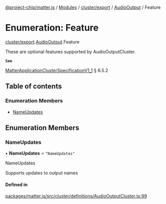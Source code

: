 [@project-chip/matter.js](../README.md) / [Modules](../modules.md) / [cluster/export](../modules/cluster_export.md) / [AudioOutput](../modules/cluster_export.AudioOutput.md) / Feature

# Enumeration: Feature

[cluster/export](../modules/cluster_export.md).[AudioOutput](../modules/cluster_export.AudioOutput.md).Feature

These are optional features supported by AudioOutputCluster.

**`See`**

[MatterApplicationClusterSpecificationV1_1](../interfaces/spec_export.MatterApplicationClusterSpecificationV1_1.md) § 6.5.2

## Table of contents

### Enumeration Members

- [NameUpdates](cluster_export.AudioOutput.Feature.md#nameupdates)

## Enumeration Members

### NameUpdates

• **NameUpdates** = ``"NameUpdates"``

NameUpdates

Supports updates to output names

#### Defined in

[packages/matter.js/src/cluster/definitions/AudioOutputCluster.ts:99](https://github.com/project-chip/matter.js/blob/16d5b0d/packages/matter.js/src/cluster/definitions/AudioOutputCluster.ts#L99)
